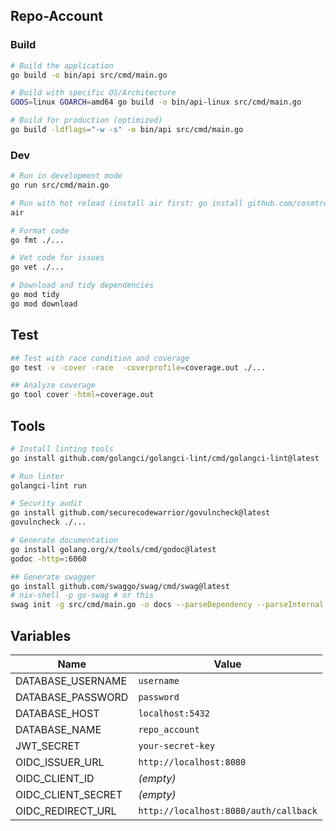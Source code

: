 ## Repo-Account

### Build

```bash
# Build the application
go build -o bin/api src/cmd/main.go

# Build with specific OS/Architecture
GOOS=linux GOARCH=amd64 go build -o bin/api-linux src/cmd/main.go

# Build for production (optimized)
go build -ldflags="-w -s" -o bin/api src/cmd/main.go
```

### Dev

```bash
# Run in development mode
go run src/cmd/main.go

# Run with hot reload (install air first: go install github.com/cosmtrek/air@latest)
air

# Format code
go fmt ./...

# Vet code for issues
go vet ./...

# Download and tidy dependencies
go mod tidy
go mod download
```

## Test

```bash
## Test with race condition and coverage
go test -v -cover -race  -coverprofile=coverage.out ./...

## Analyze coverage
go tool cover -html=coverage.out
```

## Tools

```bash
# Install linting tools
go install github.com/golangci/golangci-lint/cmd/golangci-lint@latest

# Run linter
golangci-lint run

# Security audit
go install github.com/securecodewarrior/govulncheck@latest
govulncheck ./...

# Generate documentation
go install golang.org/x/tools/cmd/godoc@latest
godoc -http=:6060

## Generate swagger
go install github.com/swaggo/swag/cmd/swag@latest
# nix-shell -p go-swag # or this
swag init -g src/cmd/main.go -o docs --parseDependency --parseInternal
```

## Variables

| Name                 | Value                                 |
| -------------------- | ------------------------------------- |
| DATABASE_USERNAME    | `username`                            |
| DATABASE_PASSWORD    | `password`                            |
| DATABASE_HOST        | `localhost:5432`                      |
| DATABASE_NAME        | `repo_account`                        |
| JWT_SECRET           | `your-secret-key`                     |
| OIDC_ISSUER_URL      | `http://localhost:8080`               |
| OIDC_CLIENT_ID       | *(empty)*                             |
| OIDC_CLIENT_SECRET   | *(empty)*                             |
| OIDC_REDIRECT_URL    | `http://localhost:8080/auth/callback` |
